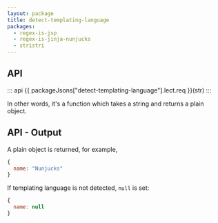 ```yaml
---
layout: package
title: detect-templating-language
packages:
  - regex-is-jsp
  - regex-is-jinja-nunjucks
  - stristri
---
```


## API

::: api
{{ packageJsons["detect-templating-language"].lect.req }}(str)
:::

In other words, it's a function which takes a string and returns a plain object.

## API - Output

A plain object is returned, for example,

```js
{ 
  name: "Nunjucks" 
}
```

If templating language is not detected, `null` is set:

```js
{ 
  name: null
}
```